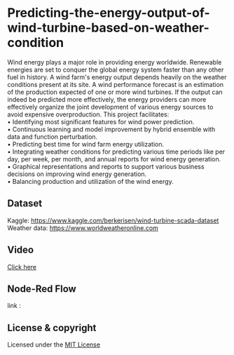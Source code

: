# Predicting-the-energy-output-of-wind-turbine-based-on-weather-condition

Wind energy plays a major role in providing energy worldwide. Renewable energies are set to conquer the global energy system faster than any other fuel in history. A wind farm's energy output depends heavily on the weather conditions present at its site. A wind performance forecast is an estimation of the production expected of one or more wind turbines. If the output can indeed be predicted more effectively, the energy providers can more effectively organize the joint development of various energy sources to avoid expensive overproduction. This project facilitates:<br> 
•	Identifying most significant features for wind power prediction.<br> 
•	Continuous learning and model improvement by hybrid ensemble with data and function perturbation.<br> 
•	Predicting best time for wind farm energy utilization.<br> 
•	Integrating weather conditions for predicting various time periods like per day, per week, per month, and annual reports for wind energy generation.<br> 
•	Graphical representations and reports to support various business decisions on improving wind energy generation.<br> 
•	Balancing production and utilization of the wind energy.

## Dataset
Kaggle: https://www.kaggle.com/berkerisen/wind-turbine-scada-dataset<br> 
Weather data: https://www.worldweatheronline.com

## Video
<a href = "https://drive.google.com/drive/folders/1v-OMN_HBvq9_DeVUnDUsHW5SjtZD94LJ?usp=sharing">Click here</a>

## Node-Red Flow
link : 

## License & copyright
Licensed under the [MIT License](LICENSE)
